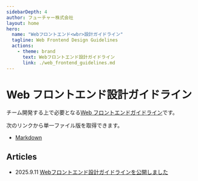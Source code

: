```yaml
---
sidebarDepth: 4
author: フューチャー株式会社
layout: home
hero:
  name: "Webフロントエンド<wbr>設計ガイドライン"
  tagline: Web Frontend Design Guidelines
  actions:
    - theme: brand
      text: Webフロントエンド設計ガイドライン
      link: ./web_frontend_guidelines.md
---
```


# Web フロントエンド設計ガイドライン

チーム開発する上で必要となる[Web フロントエンドガイドライン](web_frontend_guidelines.md)です。

次のリンクから単一ファイル版を取得できます。

- [Markdown](https://github.com/future-architect/arch-guidelines/blob/main/documents/forWebFrontend/web_frontend_guidelines.md)

## Articles

- 2025.9.11 [Webフロントエンド設計ガイドラインを公開しました ](https://future-architect.github.io/articles/20250911a/)
